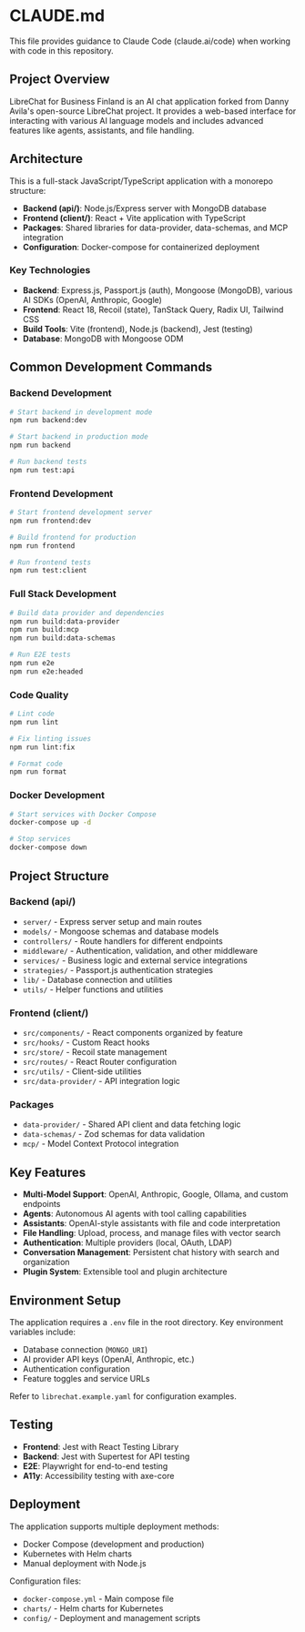 # CLAUDE.md

This file provides guidance to Claude Code (claude.ai/code) when working with code in this repository.

## Project Overview

LibreChat for Business Finland is an AI chat application forked from Danny Avila's open-source LibreChat project. It provides a web-based interface for interacting with various AI language models and includes advanced features like agents, assistants, and file handling.

## Architecture

This is a full-stack JavaScript/TypeScript application with a monorepo structure:

- **Backend (api/)**: Node.js/Express server with MongoDB database
- **Frontend (client/)**: React + Vite application with TypeScript
- **Packages**: Shared libraries for data-provider, data-schemas, and MCP integration
- **Configuration**: Docker-compose for containerized deployment

### Key Technologies
- **Backend**: Express.js, Passport.js (auth), Mongoose (MongoDB), various AI SDKs (OpenAI, Anthropic, Google)
- **Frontend**: React 18, Recoil (state), TanStack Query, Radix UI, Tailwind CSS
- **Build Tools**: Vite (frontend), Node.js (backend), Jest (testing)
- **Database**: MongoDB with Mongoose ODM

## Common Development Commands

### Backend Development
```bash
# Start backend in development mode
npm run backend:dev

# Start backend in production mode  
npm run backend

# Run backend tests
npm run test:api
```

### Frontend Development
```bash
# Start frontend development server
npm run frontend:dev

# Build frontend for production
npm run frontend

# Run frontend tests
npm run test:client
```

### Full Stack Development
```bash
# Build data provider and dependencies
npm run build:data-provider
npm run build:mcp
npm run build:data-schemas

# Run E2E tests
npm run e2e
npm run e2e:headed
```

### Code Quality
```bash
# Lint code
npm run lint

# Fix linting issues
npm run lint:fix

# Format code
npm run format
```

### Docker Development
```bash
# Start services with Docker Compose
docker-compose up -d

# Stop services
docker-compose down
```

## Project Structure

### Backend (api/)
- `server/` - Express server setup and main routes
- `models/` - Mongoose schemas and database models
- `controllers/` - Route handlers for different endpoints
- `middleware/` - Authentication, validation, and other middleware
- `services/` - Business logic and external service integrations
- `strategies/` - Passport.js authentication strategies
- `lib/` - Database connection and utilities
- `utils/` - Helper functions and utilities

### Frontend (client/)
- `src/components/` - React components organized by feature
- `src/hooks/` - Custom React hooks
- `src/store/` - Recoil state management
- `src/routes/` - React Router configuration
- `src/utils/` - Client-side utilities
- `src/data-provider/` - API integration logic

### Packages
- `data-provider/` - Shared API client and data fetching logic
- `data-schemas/` - Zod schemas for data validation
- `mcp/` - Model Context Protocol integration

## Key Features

- **Multi-Model Support**: OpenAI, Anthropic, Google, Ollama, and custom endpoints
- **Agents**: Autonomous AI agents with tool calling capabilities
- **Assistants**: OpenAI-style assistants with file and code interpretation
- **File Handling**: Upload, process, and manage files with vector search
- **Authentication**: Multiple providers (local, OAuth, LDAP)
- **Conversation Management**: Persistent chat history with search and organization
- **Plugin System**: Extensible tool and plugin architecture

## Environment Setup

The application requires a `.env` file in the root directory. Key environment variables include:
- Database connection (`MONGO_URI`)
- AI provider API keys (OpenAI, Anthropic, etc.)
- Authentication configuration
- Feature toggles and service URLs

Refer to `librechat.example.yaml` for configuration examples.

## Testing

- **Frontend**: Jest with React Testing Library
- **Backend**: Jest with Supertest for API testing
- **E2E**: Playwright for end-to-end testing
- **A11y**: Accessibility testing with axe-core

## Deployment

The application supports multiple deployment methods:
- Docker Compose (development and production)
- Kubernetes with Helm charts
- Manual deployment with Node.js

Configuration files:
- `docker-compose.yml` - Main compose file
- `charts/` - Helm charts for Kubernetes
- `config/` - Deployment and management scripts